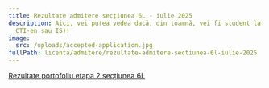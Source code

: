 ```yaml
---
title: Rezultate admitere secțiunea 6L - iulie 2025
description: Aici, vei putea vedea dacă, din toamnă, vei fi student la AC (CTI,
  CTI-en sau IS)!
image:
  src: /uploads/accepted-application.jpg
fullPath: licenta/admitere/rezultate-admitere-sectiunea-6l-iulie-2025
---
```

[Rezultate portofoliu etapa 2 secțiunea 6L](https://admitere.ac.upt.ro/uploads/rezultateportofoliu_2025.pdf)